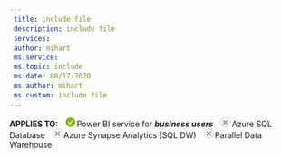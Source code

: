 ```yaml
---
 title: include file
 description: include file
 services: 
 author: mihart
 ms.service: 
 ms.topic: include
 ms.date: 08/17/2020
 ms.author: mihart
 ms.custom: include file
---
```


<Token>**APPLIES TO:** ![yes](media/yes.png)Power BI service for ***business users*** ![no](media/no.png)Azure SQL Database ![no](media/no.png)Azure Synapse Analytics (SQL DW) ![no](media/no.png)Parallel Data Warehouse </Token>